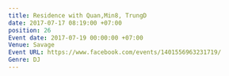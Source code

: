 ```yaml
---
title: Residence with Quan,Min8, TrungD
date: 2017-07-17 08:19:00 +07:00
position: 26
Event date: 2017-07-19 00:00:00 +07:00
Venue: Savage
Event URL: https://www.facebook.com/events/1401556963231719/
Genre: DJ
---
```


